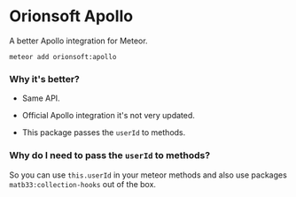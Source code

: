 # Orionsoft Apollo

A better Apollo integration for Meteor.

```
meteor add orionsoft:apollo
```

### Why it's better?

- Same API.

- Official Apollo integration it's not very updated.

- This package passes the ```userId``` to methods.

### Why do I need to pass the ```userId``` to methods?

So you can use ```this.userId``` in your meteor methods and also use packages
```matb33:collection-hooks``` out of the box.
